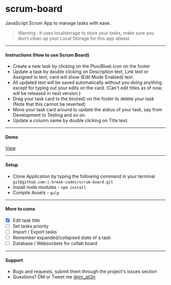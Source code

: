 # scrum-board
JavaScript Scrum App to manage tasks with ease.

> Warning : It uses localstorage to store your tasks, make sure you don't clean up your Local Storage for this app atleast.

---

#### Instructions (How to use Scrum Board)
- Create a new task by clicking on the Plus(Blue) icon on the footer
- Update a task by double clicking on Description text, Link text or Assigned to text, card will show (Edit Mode Enabled) text.
- All updated text will be saved automatically without you doing anything except for typing out your edits on the card. (Can't edit titles as of now, will be released in next version.)
- Drag your task card to the bin(red) on the footer to delete your task (Note that this cannot be reverted)
- Move your task card around to update the status of your task, say from Development to Testing and so on.
- Update a column name by double clicking on Title text.

---

#### Demo
[View](https://i-break-codes.github.io/scrum-board/)

---

#### Setup
- Clone Application by typing the following command in your terminal `git@github.com:i-break-codes/scrum-board.git`
- Install node modules - `npm install`
- Compile Assets - `gulp`

---

#### More to come
- [x] Edit task title
- [ ] Set tasks priority
- [ ] Import / Export tasks
- [ ] Remember expanded/collapsed state of a task
- [ ] Database / Websockets for collab board

---

#### Support
- Bugs and requests, submit them through the project's issues section
- Questions? DM or Tweet me [@mr_ali3n](https://twitter.com/mr_ali3n)